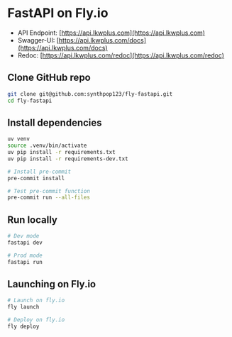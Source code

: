 # FastAPI on Fly.io

- API Endpoint: [https://api.lkwplus.com](https://api.lkwplus.com)
- Swagger-UI: [https://api.lkwplus.com/docs](https://api.lkwplus.com/docs)
- Redoc: [https://api.lkwplus.com/redoc](https://api.lkwplus.com/redoc)

## Clone GitHub repo

```sh
git clone git@github.com:synthpop123/fly-fastapi.git
cd fly-fastapi
```

## Install dependencies

```sh
uv venv
source .venv/bin/activate
uv pip install -r requirements.txt
uv pip install -r requirements-dev.txt

# Install pre-commit
pre-commit install

# Test pre-commit function
pre-commit run --all-files
```

## Run locally

```sh
# Dev mode
fastapi dev

# Prod mode
fastapi run
```

## Launching on Fly.io

```sh
# Launch on fly.io
fly launch

# Deploy on fly.io
fly deploy
```
